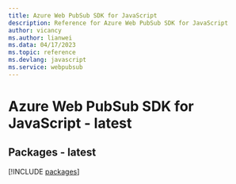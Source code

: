 ```yaml
---
title: Azure Web PubSub SDK for JavaScript
description: Reference for Azure Web PubSub SDK for JavaScript
author: vicancy
ms.author: lianwei
ms.data: 04/17/2023
ms.topic: reference
ms.devlang: javascript
ms.service: webpubsub
---
```

# Azure Web PubSub SDK for JavaScript - latest
## Packages - latest
[!INCLUDE [packages](web-pubsub-index.md)]